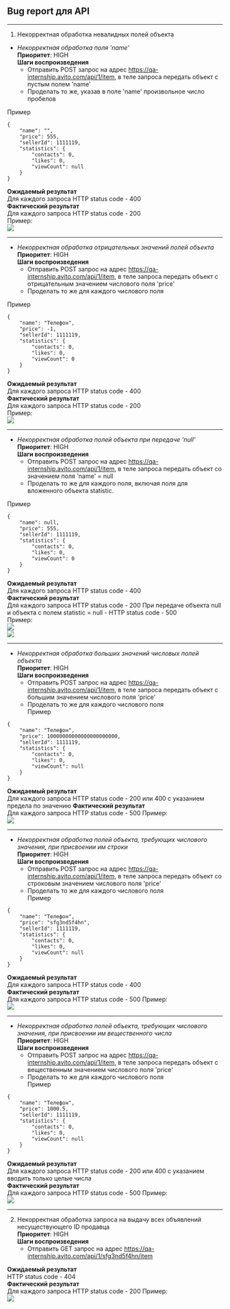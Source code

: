 ## Bug report для API

---

1. Некорректная обработка невалидных полей объекта  
* *Некорректная обработка поля 'name'*  
**Приоритет**: HIGH  
**Шаги воспроизведения**  
  * Отправить POST запрос на адрес https://qa-internship.avito.com/api/1/item, в теле запроса передать объект с пустым полем 'name'  
  * Проделать то же, указав в поле 'name' произвольное число пробелов  
  
Пример
```
{
    "name": "",
    "price": 555,
    "sellerId": 1111119,
    "statistics": {
        "contacts": 0,
        "likes": 0,
        "viewCount": null
    }
}
```

  **Ожидаемый результат**  
Для каждого запроса HTTP status code - 400  
**Фактический результат**  
Для каждого запроса HTTP status code - 200  
Пример:  
  ![](Task2_pictures/p1.png)

---

* *Некорректная обработка отрицательных значений полей объекта*  
**Приоритет**: HIGH  
**Шаги воспроизведения**  
  * Отправить POST запрос на адрес https://qa-internship.avito.com/api/1/item, в теле запроса передать объект с отрицательным значением числового поля 'price' 
  * Проделать то же для каждого числового поля  


Пример
```
{
    "name": "Телефон",
    "price": -1,
    "sellerId": 1111119,
    "statistics": {
        "contacts": 0,
        "likes": 0,
        "viewCount": 0
    }
}
```
  
  **Ожидаемый результат**  
Для каждого запроса HTTP status code - 400  
  **Фактический результат**  
Для каждого запроса HTTP status code - 200  
Пример:  
  ![](Task2_pictures/p2.png)

---

* *Некорректная обработка полей объекта при передаче 'null'*  
**Приоритет**: HIGH  
  **Шаги воспроизведения**
  * Отправить POST запрос на адрес https://qa-internship.avito.com/api/1/item, в теле запроса передать объект со значением поля 'name' = null
  * Проделать то же для каждого поля, включая поля для вложенного объекта statistic.


Пример
```
{
    "name": null,
    "price": 555,
    "sellerId": 1111119,
    "statistics": {
        "contacts": 0,
        "likes": 0,
        "viewCount": 0
    }
}
```

  **Ожидаемый результат**  
  Для каждого запроса HTTP status code - 400  
  **Фактический результат**  
  Для каждого запроса HTTP status code - 200
  При передаче объекта null и объекта с полем statistic = null - HTTP status code - 500  
Пример:  
  ![](Task2_pictures/p3.png)  
  ![](Task2_pictures/p4.png)  

---

* *Некорректная обработка больших значений числовых полей объекта*  
  **Приоритет**: HIGH  
  **Шаги воспроизведения**
  * Отправить POST запрос на адрес https://qa-internship.avito.com/api/1/item, в теле запроса передать объект с большим значением числового поля 'price'
  * Проделать то же для каждого числового поля  
    Пример
```
{
    "name": "Телефон",
    "price": 10000000000000000000000,
    "sellerId": 1111119,
    "statistics": {
        "contacts": 0,
        "likes": 0,
        "viewCount": null
    }
}
```

**Ожидаемый результат**  
Для каждого запроса HTTP status code - 200 или 400 с указанием предела по значению 
**Фактический результат**  
Для каждого запроса HTTP status code - 500
Пример:  
![](Task2_pictures/p5.png)  

---

* *Некорректная обработка полей объекта, требующих числового значения, при присвоении им строки*  
  **Приоритет**: HIGH  
  **Шаги воспроизведения**
  * Отправить POST запрос на адрес https://qa-internship.avito.com/api/1/item, в теле запроса передать объект со строковым значением числового поля 'price'
  * Проделать то же для каждого числового поля  
    Пример
```
{
    "name": "Телефон",
    "price": "sfg3nd5f4hn",
    "sellerId": 1111119,
    "statistics": {
        "contacts": 0,
        "likes": 0,
        "viewCount": null
    }
}
```

**Ожидаемый результат**  
Для каждого запроса HTTP status code - 400  
**Фактический результат**  
Для каждого запроса HTTP status code - 500
Пример:  
![](Task2_pictures/p6.png)

---

* *Некорректная обработка полей объекта, требующих числового значения, при присвоении им вещественного числа*  
**Приоритет**: HIGH  
  **Шаги воспроизведения**
  * Отправить POST запрос на адрес https://qa-internship.avito.com/api/1/item, в теле запроса передать объект с вещественным значением числового поля 'price'
  * Проделать то же для каждого числового поля  
    Пример
```
{
    "name": "Телефон",
    "price": 1000.5,
    "sellerId": 1111119,
    "statistics": {
        "contacts": 0,
        "likes": 0,
        "viewCount": null
    }
}
```

**Ожидаемый результат**  
Для каждого запроса HTTP status code - 200 или 400 с указанием вводить только целые числа  
**Фактический результат**  
Для каждого запроса HTTP status code - 500
Пример:  
![](Task2_pictures/p7.png)

---

2. Некорректная обработка запроса на выдачу всех объявлений несуществующего ID продавца  
**Приоритет**: HIGH  
**Шаги воспроизведения**
   * Отправить GET запрос на адрес https://qa-internship.avito.com/api/1/sfg3nd5f4hn/item

**Ожидаемый результат**  
HTTP status code - 404  
**Фактический результат**  
Для каждого запроса HTTP status code - 200
Пример:  
![](Task2_pictures/p8.png)